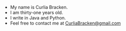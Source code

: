 - My name is Curlia Bracken.
- I am thirty-one years old.
- I write in Java and Python.
- Feel free to contact me at CurliaBracken@gmail.com

<!---
CurliaBracken/CurliaBracken is a ✨ special ✨ repository because its `README.md` (this file) appears on your GitHub profile.
You can click the Preview link to take a look at your changes.
--->
